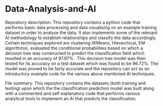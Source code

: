 # Data-Analysis-and-AI
Repository description:
This repository contains a python code that performs basic data processing and data visualising on an example training dataset in order to analyse the data. It also implements some of the relevant AI methodology to establish relationships and classify the data accordingly. Certain techniques explored are clustering (KMeans, Hierarchical, EM algorithms), evaluated the conditional probabilities based on which a decision tree was constructed to predict the classification field which resulted in an accuracy of 97.97% . This decision tree model was then tested for its accuracy on a test dataset which was found to be 96.72%. The model was proved to be fairly accurate and the repository can act as an introductory example code for the various above mentioned AI techniques.


File summary:
This repository contains the datasets (both training and testing) upon which the the classification prediction model was built along with a commented and self explanatory code that performs various analytical tools to implement an AI that predicts the classification. 
